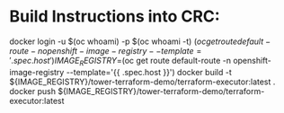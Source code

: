 # Build Instructions into CRC:

docker login -u $(oc whoami) -p $(oc whoami -t) $(oc get route default-route -n openshift-image-registry --template='{{ .spec.host }}')
IMAGE_REGISTRY=$(oc get route default-route -n openshift-image-registry --template='{{ .spec.host }}')
docker build -t ${IMAGE_REGISTRY}/tower-terraform-demo/terraform-executor:latest .
docker push ${IMAGE_REGISTRY}/tower-terraform-demo/terraform-executor:latest

